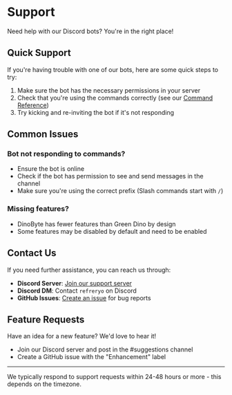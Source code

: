 # Support

Need help with our Discord bots? You're in the right place!

## Quick Support

If you're having trouble with one of our bots, here are some quick steps to try:

1. Make sure the bot has the necessary permissions in your server
2. Check that you're using the commands correctly (see our [Command Reference](https://refreryo.github.io/refreryo-revolution.github.io/docs/commands/))
3. Try kicking and re-inviting the bot if it's not responding

## Common Issues

### Bot not responding to commands?

- Ensure the bot is online
- Check if the bot has permission to see and send messages in the channel
- Make sure you're using the correct prefix (Slash commands start with `/`)

### Missing features?

- DinoByte has fewer features than Green Dino by design
- Some features may be disabled by default and need to be enabled

## Contact Us

If you need further assistance, you can reach us through:

- **Discord Server**: [Join our support server](https://discord.gg/JA8VnRttNU)
- **Discord DM**: Contact `refreryo` on Discord
- **GitHub Issues**: [Create an issue](https://github.com/Refreryo/refreryo-revolution/issues) for bug reports

## Feature Requests

Have an idea for a new feature? We'd love to hear it!

- Join our Discord server and post in the #suggestions channel
- Create a GitHub issue with the "Enhancement" label

---

We typically respond to support requests within 24-48 hours or more - this depends on the timezone.